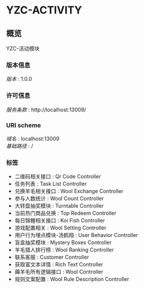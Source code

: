 # YZC-ACTIVITY


<a name="overview"></a>
## 概览
YZC-活动模块


### 版本信息
*版本* : 1.0.0


### 许可信息
*服务条款* : http://localhost:13009/


### URI scheme
*域名* : localhost:13009  
*基础路径* : /


### 标签

* 二维码相关接口 : Qr Code Controller
* 任务列表 : Task List Controller
* 兑换羊毛相关接口 : Wool Exchange Controller
* 参与人数统计 : Wool Count Controller
* 大转盘抽奖模块 : Turntable Controller
* 当前热门商品兑换 : Top Redeem Controller
* 每日锦鲤相关接口 : Koi Fish Controller
* 游戏配置相关 : Wool Setting Controller
* 用户行为埋点模块-汤鹤翔 : User Behavior Controller
* 盲盒抽奖模块 : Mystery Boxes Controller
* 羊毛猎人排行榜 : Wool Ranking Controller
* 联系客服 : Customer Controller
* 获取富文本详情 : Rich Text Controller
* 薅羊毛所有逻辑接口 : Wool Controller
* 规则文案配置 : Wool Rule Description Controller



